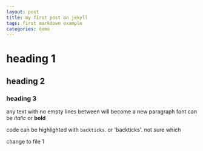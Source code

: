 ```yaml
---
layout: post
title: my first post on jekyll
tags: first markdown example
categories: demo
---
```

# heading 1
## heading 2
### heading 3
any text with no empty lines between will become
a new paragraph
font can be *italic* or **bold**


code can be highlighted with `backticks`. or 'backticks'. not sure which 

change to file 1
